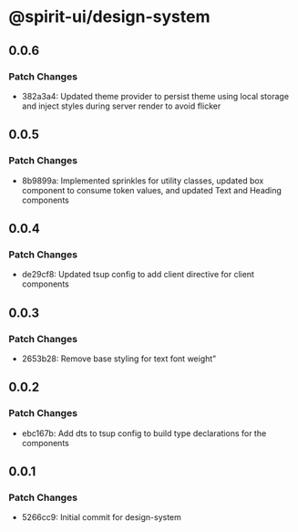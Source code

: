 # @spirit-ui/design-system

## 0.0.6

### Patch Changes

- 382a3a4: Updated theme provider to persist theme using local storage and inject styles during server render to avoid flicker

## 0.0.5

### Patch Changes

- 8b9899a: Implemented sprinkles for utility classes, updated box component to consume token values, and updated Text and Heading components

## 0.0.4

### Patch Changes

- de29cf8: Updated tsup config to add client directive for client components

## 0.0.3

### Patch Changes

- 2653b28: Remove base styling for text font weight"

## 0.0.2

### Patch Changes

- ebc167b: Add dts to tsup config to build type declarations for the components

## 0.0.1

### Patch Changes

- 5266cc9: Initial commit for design-system
